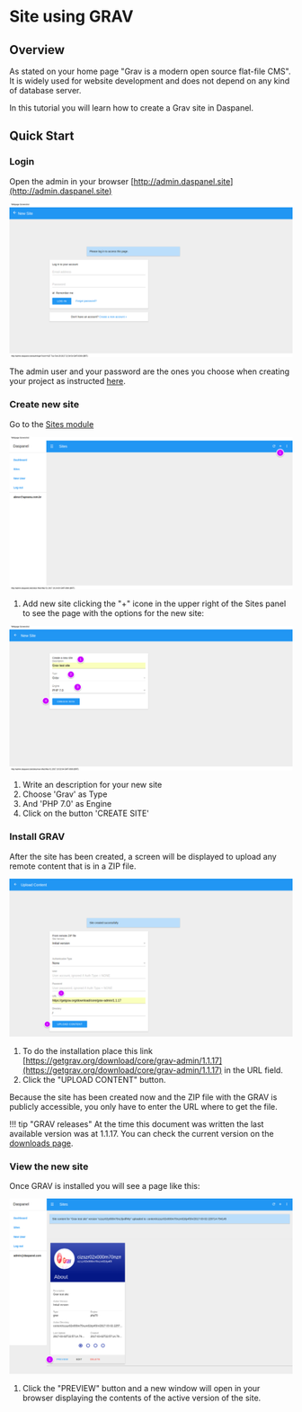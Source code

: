 
# Site using GRAV

## Overview

As stated on your home page "Grav is a modern open source flat-file CMS". It is 
widely used for website development and does not depend on any kind of database 
server.

In this tutorial you will learn how to create a Grav site in Daspanel.

## Quick Start

### Login

Open the admin in your browser [http://admin.daspanel.site](http://admin.daspanel.site)

[![Daspanel login](daspanel-login.png)](daspanel-login.png)

The admin user and your password are the ones you choose when creating your 
project as instructed [here](/help/install/linux/#configure-daspanel).

### Create new site

Go to the [Sites module](http://admin.daspanel.site/sites/)

[![Daspanel sites](sites-empty.png)](sites-empty.png)

1. Add new site clicking the "+" icone in the upper right of the Sites panel to see the
page with the options for the new site:

[![Daspanel grav new](sites-grav-new.png)](sites-grav-new.png)

1. Write an description for your new site
2. Choose 'Grav' as Type
3. And 'PHP 7.0' as Engine
4. Click on the button 'CREATE SITE'

### Install GRAV

After the site has been created, a screen will be displayed to upload any remote 
content that is in a ZIP file.

[![Daspanel grav upload](sites-grav-upload.png)](sites-grav-upload.png)

1. To do the installation place this link 
[https://getgrav.org/download/core/grav-admin/1.1.17](https://getgrav.org/download/core/grav-admin/1.1.17) 
in the URL field.
2. Click the "UPLOAD CONTENT" button.

Because the site has been created now and the ZIP file with the GRAV is 
publicly accessible, you only have to enter the URL where to get the file.

!!! tip "GRAV releases"
    At the time this document was written the last available version was at 1.1.17. 
    You can check the current version on the 
    [downloads page](https://getgrav.org/downloads).

### View the new site

Once GRAV is installed you will see a page like this:

[![Daspanel grav preview](sites-grav-preview.png)](sites-grav-preview.png)

1. Click the "PREVIEW" button and a new window will open in your browser 
displaying the contents of the active version of the site.
